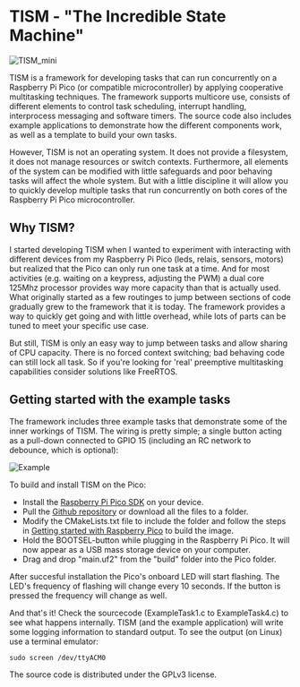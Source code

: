 # TISM - "The Incredible State Machine"

![TISM_mini](https://github.com/mjklaren/TISM/assets/127024801/c5aa2888-e35b-4955-86ff-b8fce6673e07) 

TISM is a framework for developing tasks that can run concurrently on a Raspberry Pi Pico (or compatible microcontroller) by applying cooperative multitasking techniques. The framework supports multicore use, consists of different elements to control task scheduling, interrupt handling, interprocess messaging and software timers. The source code also includes example applications to demonstrate how the different components work, as well as a template to build your own tasks.

However, TISM is not an operating system. It does not provide a filesystem, it does not manage resources or switch contexts. Furthermore, all elements of the system can be modified with little safeguards and poor behaving tasks will affect the whole system. But with a little discipline it will allow you to quickly develop multiple tasks that run concurrently on both cores of the Raspberry Pi Pico microcontroller.

## Why TISM?
I started developing TISM when I wanted to experiment with interacting with different devices from my Raspberry Pi Pico (leds, relais, sensors, motors) but realized that the Pico can only run one task at a time. And for most activities (e.g. waiting on a keypress, adjusting the PWM) a dual core 125Mhz processor provides way more capacity than that is actually used. What originally started as a few routinges to jump between sections of code gradually grew to the framework that it is today. The framework provides a way to quickly get going and with little overhead, while lots of parts can be tuned to meet your specific use case. 

But still, TISM is only an easy way to jump between tasks and allow sharing of CPU capacity. There is no forced context switching; bad behaving code can still lock all task. So if you're looking for 'real' preemptive multitasking capabilities consider solutions like FreeRTOS.

## Getting started with the example tasks
The framework includes three example tasks that demonstrate some of the inner workings of TISM. The wiring is pretty simple; a single button acting as a pull-down connected to GPIO 15 (including an RC network to debounce, which is optional):

![Example](https://github.com/mjklaren/TISM/assets/127024801/2ab32137-552a-4969-b3de-f1f85a9da09d)

To build and install TISM on the Pico:
- Install the [Raspberry Pi Pico SDK](https://datasheets.raspberrypi.com/pico/getting-started-with-pico.pdf) on your device.
- Pull the [Github repository](https://docs.github.com/en/repositories/creating-and-managing-repositories/cloning-a-repository) or download all the files to a folder.
- Modify the CMakeLists.txt file to include the folder and follow the steps in [Getting started with Raspberry Pico](https://datasheets.raspberrypi.com/pico/getting-started-with-pico.pdf) to build the image.
- Hold the BOOTSEL-button while plugging in the Raspberry Pi Pico. It will now appear as a USB mass storage device on your computer.
- Drag and drop "main.uf2" from the "build" folder into the Pico folder.

After succesful installation the Pico's onboard LED will start flashing. The LED's frequency of flashing will change every 10 seconds. If the button is pressed the frequency will change as well. 

And that's it! Check the sourcecode (ExampleTask1.c to ExampleTask4.c) to see what happens internally. TISM (and the example application) will write some logging information to standard output. To see the output (on Linux) use a terminal emulator:

`sudo screen /dev/ttyACM0`


The source code is distributed under the GPLv3 license.

